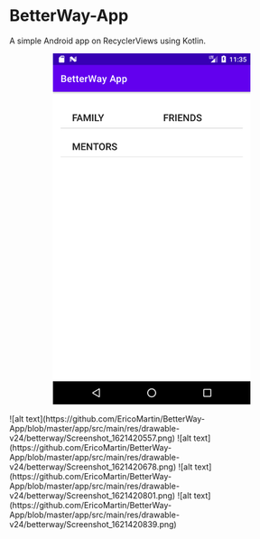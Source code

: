 # BetterWay-App
A simple Android app on RecyclerViews using Kotlin.

<p align="center">
<img src="https://github.com/EricoMartin/BetterWay-App/blob/master/app/src/main/res/drawable-v24/betterway/Screenshot_1621420505.png" width="350">
                                                                                                                                                </p>
![alt text](https://github.com/EricoMartin/BetterWay-App/blob/master/app/src/main/res/drawable-v24/betterway/Screenshot_1621420557.png)
![alt text](https://github.com/EricoMartin/BetterWay-App/blob/master/app/src/main/res/drawable-v24/betterway/Screenshot_1621420678.png)
![alt text](https://github.com/EricoMartin/BetterWay-App/blob/master/app/src/main/res/drawable-v24/betterway/Screenshot_1621420801.png)
![alt text](https://github.com/EricoMartin/BetterWay-App/blob/master/app/src/main/res/drawable-v24/betterway/Screenshot_1621420839.png)

